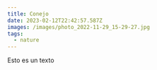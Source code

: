 ```yaml
---
title: Conejo
date: 2023-02-12T22:42:57.587Z
images: /images/photo_2022-11-29_15-29-27.jpg
tags:
  - nature
---
```

Esto es un texto